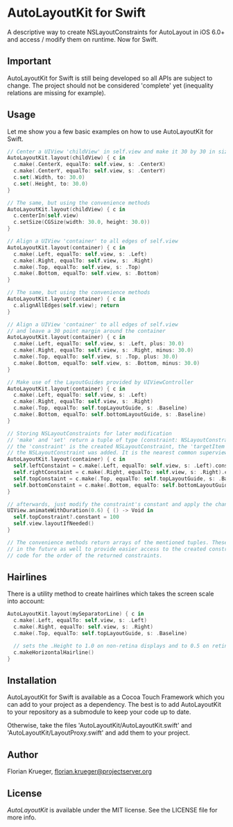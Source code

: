 # AutoLayoutKit for Swift

A descriptive way to create NSLayoutConstraints for AutoLayout in iOS 6.0+ and access / modify them on runtime. Now for Swift.

## Important

AutoLayoutKit for Swift is still being developed so all APIs are subject to change. The project should not be considered 'complete' yet (inequality relations are missing for example).

## Usage

Let me show you a few basic examples on how to use AutoLayoutKit for Swift.

```Swift
// Center a UIView 'childView' in self.view and make it 30 by 30 in size
AutoLayoutKit.layout(childView) { c in
  c.make(.CenterX, equalTo: self.view, s: .CenterX)
  c.make(.CenterY, equalTo: self.view, s: .CenterY)
  c.set(.Width, to: 30.0)
  c.set(.Height, to: 30.0)
}

// The same, but using the convenience methods
AutoLayoutKit.layout(childView) { c in
  c.centerIn(self.view)
  c.setSize(CGSize(width: 30.0, height: 30.0))
}

// Align a UIView 'container' to all edges of self.view
AutoLayoutKit.layout(container) { c in
  c.make(.Left, equalTo: self.view, s: .Left)
  c.make(.Right, equalTo: self.view, s: .Right)
  c.make(.Top, equalTo: self.view, s: .Top)
  c.make(.Bottom, equalTo: self.view, s: .Bottom)
}

// The same, but using the convenience methods
AutoLayoutKit.layout(container) { c in
  c.alignAllEdges(self.view); return
}

// Align a UIView 'container' to all edges of self.view 
// and leave a 30 point margin around the container
AutoLayoutKit.layout(container) { c in
  c.make(.Left, equalTo: self.view, s: .Left, plus: 30.0)
  c.make(.Right, equalTo: self.view, s: .Right, minus: 30.0)
  c.make(.Top, equalTo: self.view, s: .Top, plus: 30.0)
  c.make(.Bottom, equalTo: self.view, s: .Bottom, minus: 30.0)
}

// Make use of the LayoutGuides provided by UIViewController
AutoLayoutKit.layout(container) { c in
  c.make(.Left, equalTo: self.view, s: .Left)
  c.make(.Right, equalTo: self.view, s: .Right)
  c.make(.Top, equalTo: self.topLayoutGuide, s: .Baseline)
  c.make(.Bottom, equalTo: self.bottomLayoutGuide, s: .Baseline)
}

// Storing NSLayoutConstraints for later modification
// 'make' and 'set' return a tuple of type (constraint: NSLayoutConstraint?, targetItem: UIView?)
// the 'constraint' is the created NSLayoutConstraint, the 'targetItem' is the view to which
// the NSLayoutConstraint was added. It is the nearest common superview of the UIViews involved
AutoLayoutKit.layout(container) { c in
  self.leftConstaint = c.make(.Left, equalTo: self.view, s: .Left).constraint
  self.rightConstaint = c.make(.Right, equalTo: self.view, s: .Right).constraint
  self.topConstaint = c.make(.Top, equalTo: self.topLayoutGuide, s: .Baseline).constraint
  self.bottomConstaint = c.make(.Bottom, equalTo: self.bottomLayoutGuide, s: .Baseline).constraint
}

// afterwards, just modify the constraint's constant and apply the changes (this is plain AutoLayout)
UIView.animateWithDuration(0.6) { () -> Void in
  self.topConstraint?.constant = 100
  self.view.layoutIfNeeded()
}

// The convenience methods return arrays of the mentioned tuples. These will be dictionaries or tuples
// in the future as well to provide easier access to the created constraints. Until then, check the
// code for the order of the returned constraints.
```

## Hairlines

There is a utility method to create hairlines which takes the screen scale into account:

```Swift
AutoLayoutKit.layout(mySeparatorLine) { c in
  c.make(.Left, equalTo: self.view, s: .Left)
  c.make(.Right, equalTo: self.view, s: .Right)
  c.make(.Top, equalTo: self.topLayoutGuide, s: .Baseline)

  // sets the .Height to 1.0 on non-retina displays and to 0.5 on retina displays
  c.makeHorizontalHairline()
}
```

## Installation

AutoLayoutKit for Swift is available as a Cocoa Touch Framework which you can add to your project as a dependency. The best is to add AutoLayoutKit to your repository as a submodule to keep your code up to date.

Otherwise, take the files 'AutoLayoutKit/AutoLayoutKit.swift' and 'AutoLayoutKit/LayoutProxy.swift' and add them to your project.

## Author

Florian Krueger, florian.krueger@projectserver.org

## License

*AutoLayoutKit* is available under the MIT license. See the LICENSE file for more info.
